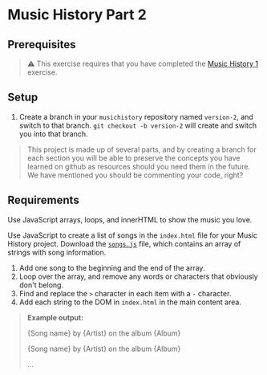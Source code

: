 # Music History Part 2

## Prerequisites

> :warning: This exercise requires that you have completed the [Music History 1](SW_CSS_MUSIC_HISTORY_01.md) exercise.

## Setup

1. Create a branch in your `musichistory` repository named `version-2`, and switch to that branch. `git checkout -b version-2` will create and switch you into that branch.

> This project is made up of several parts, and by creating a branch for each section you will be able to preserve the concepts you have learned on github as resources should you need them in the future. We have mentioned you should be commenting your code, right?

## Requirements

Use JavaScript arrays, loops, and innerHTML to show the music you love.

Use JavaScript to create a list of songs in the `index.html` file for your Music History project. Download the [`songs.js`](https://raw.githubusercontent.com/nashville-software-school/front-end-curriculum/9f5d7303f4c53102e8918f0ca06bebc84c91d266/resources/js-101.js) file, which contains an array of strings with song information.

1. Add one song to the beginning and the end of the array.
1. Loop over the array, and remove any words or characters that obviously don't belong.
1. Find and replace the `>` character in each item with a `-` character.
1. Add each string to the DOM in `index.html` in the main content area.

> **Example output:**  
>  
> {Song name} by {Artist} on the album {Album}  
>  
> {Song name} by {Artist} on the album {Album}  
>  
> ...
